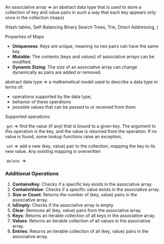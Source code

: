 
An associative array ⇒  an abstract data type that is used to store a collection of key and value pairs in such a way that each key appears only once in the collection (maps)

(Hash tables, Self-Balancing Binary Search Trees, Trie, Direct Addressing, )

Properties of Maps

- **Uniqueness**: Keys are unique, meaning no two pairs can have the same key.
- **Mutable**: The contents (keys and values) of associative arrays can be modified.
- **Dynamic Sizing**: The size of an associative array can change dynamically as pairs are added or removed.

abstract data type ⇒ a mathematical model used to describe a data type in terms of:

- operations supported by the data type,
- behavior of these operations
- possible values that can be passed to or received from them.

Supported operations:

 `get` ⇒  find the value (if any) that is bound to a given key. The argument to this operation is the key, and the value is returned from the operation. If no value is found, some lookup functions raise an exception,

 `set` ⇒ add a new (key, value) pair to the collection, mapping the key to its new value. Any existing mapping is overwritten

 `delete`  ⇒ 

### Additional Operations

1. **ContainsKey**: Checks if a specific key exists in the associative array.
2. **ContainsValue**: Checks if a specific value exists in the associative array.
3. **Size or Count**: Returns the number of (key, value) pairs in the associative array.
4. **IsEmpty**: Checks if the associative array is empty.
5. **Clear**: Removes all (key, value) pairs from the associative array.
6. **Keys**: Returns an iterable collection of all keys in the associative array.
7. **Values**: Returns an iterable collection of all values in the associative array.
8. **Entries**: Returns an iterable collection of all (key, value) pairs in the associative array.